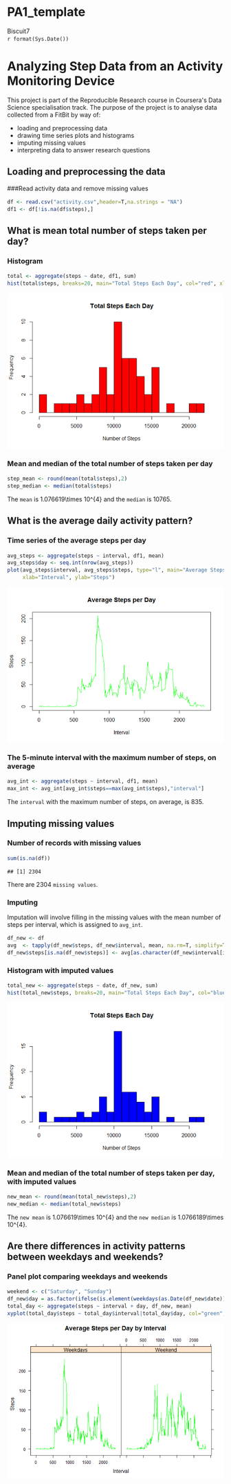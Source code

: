 # PA1_template
Biscuit7  
`r format(Sys.Date())`  



Analyzing Step Data from an Activity Monitoring Device
======================================================

This project is part of the Reproducible Research course in Coursera's Data Science specialisation track. The purpose of the project is to analyse data collected from a FitBit by way of:

* loading and preprocessing data
* drawing time series plots and histograms
* imputing missing values
* interpreting data to answer research questions

## Loading and preprocessing the data
###Read activity data and remove missing values

```r
df <- read.csv("activity.csv",header=T,na.strings = "NA")
df1 <- df[!is.na(df$steps),]
```

## What is mean total number of steps taken per day?
### Histogram 

```r
total <- aggregate(steps ~ date, df1, sum)
hist(total$steps, breaks=20, main="Total Steps Each Day", col="red", xlab="Number of Steps")
```

![](PA1_template_files/figure-html/unnamed-chunk-2-1.png)<!-- -->

### Mean and median of the total number of steps taken per day

```r
step_mean <- round(mean(total$steps),2)
step_median <- median(total$steps)
```
The `mean` is 1.076619\times 10^{4} and the `median` is 10765.

## What is the average daily activity pattern?
### Time series of the average steps per day

```r
avg_steps <- aggregate(steps ~ interval, df1, mean)
avg_steps$day <- seq.int(nrow(avg_steps))
plot(avg_steps$interval, avg_steps$steps, type="l", main="Average Steps per Day", col="green", 
     xlab="Interval", ylab="Steps")
```

![](PA1_template_files/figure-html/unnamed-chunk-4-1.png)<!-- -->

### The 5-minute interval with the maximum number of steps, on average

```r
avg_int <- aggregate(steps ~ interval, df1, mean)
max_int <- avg_int[avg_int$steps==max(avg_int$steps),"interval"]
```
The `interval` with the maximum number of steps, on average, is 835.

## Imputing missing values
### Number of records with missing values

```r
sum(is.na(df))
```

```
## [1] 2304
```
There are 2304 `missing values`.

### Imputing
Imputation will involve filling in the missing values with the mean number of steps per interval, which is assigned to `avg_int`.


```r
df_new <- df
avg  <- tapply(df_new$steps, df_new$interval, mean, na.rm=T, simplify=T)
df_new$steps[is.na(df_new$steps)] <- avg[as.character(df_new$interval[is.na(df_new$steps)])]
```

### Histogram with imputed values

```r
total_new <- aggregate(steps ~ date, df_new, sum)
hist(total_new$steps, breaks=20, main="Total Steps Each Day", col="blue", xlab="Number of Steps")
```

![](PA1_template_files/figure-html/unnamed-chunk-8-1.png)<!-- -->

### Mean and median of the total number of steps taken per day, with imputed values

```r
new_mean <- round(mean(total_new$steps),2)
new_median <- median(total_new$steps)
```
The `new mean` is 1.076619\times 10^{4} and the `new median` is 1.0766189\times 10^{4}.

## Are there differences in activity patterns between weekdays and weekends?
### Panel plot comparing weekdays and weekends

```r
weekend <- c("Saturday", "Sunday")
df_new$day = as.factor(ifelse(is.element(weekdays(as.Date(df_new$date)),weekend), "Weekend", "Weekdays"))
total_day <- aggregate(steps ~ interval + day, df_new, mean)
xyplot(total_day$steps ~ total_day$interval|total_day$day, col="green", main="Average Steps per Day by Interval", xlab="Interval", ylab="Steps",layout=c(2,1), type="l")
```

![](PA1_template_files/figure-html/unnamed-chunk-10-1.png)<!-- -->
